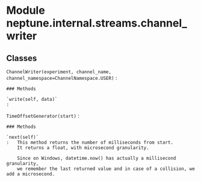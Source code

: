 Module neptune.internal.streams.channel_writer
==============================================

Classes
-------

`ChannelWriter(experiment, channel_name, channel_namespace=ChannelNamespace.USER)`
:   

    ### Methods

    `write(self, data)`
    :

`TimeOffsetGenerator(start)`
:   

    ### Methods

    `next(self)`
    :   This method returns the number of milliseconds from start.
        It returns a float, with microsecond granularity.
        
        Since on Windows, datetime.now() has actually a millisecond granularity,
        we remember the last returned value and in case of a collision, we add a microsecond.